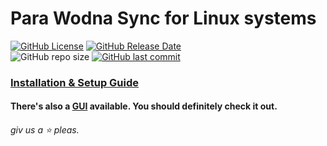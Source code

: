 # Para Wodna Sync for Linux systems

[![GitHub License](https://img.shields.io/github/license/PW-Sync/pwsync-linux)](https://github.com/PW-Sync/pwsync-linux/blob/main/LICENSE)
[![GitHub Release Date](https://img.shields.io/github/release-date/PW-Sync/pwsync-linux?label=last%20release)](https://github.com/PW-Sync/pwsync-linux/releases)
<br>
![GitHub repo size](https://img.shields.io/github/repo-size/PW-Sync/pwsync-linux)
[![GitHub last commit](https://img.shields.io/github/last-commit/PW-Sync/pwsync-linux)](https://github.com/PW-Sync/pwsync-linux/commits)

### [Installation & Setup Guide](https://pw-sync.github.io/guides/linux.html)

#### There's also a [GUI](https://github.com/PW-Sync/ciekly_lod) available. You should definitely check it out.

###### giv us a ⭐️ pleas.
